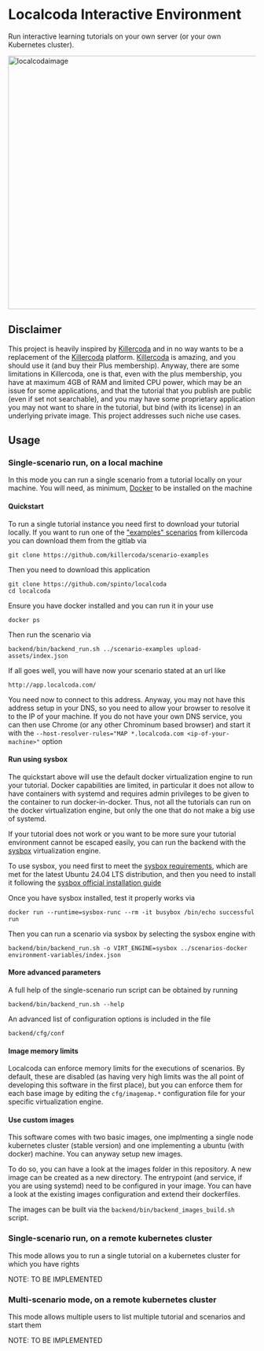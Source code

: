 # Localcoda Interactive Environment

Run interactive learning tutorials on your own server (or your own Kubernetes cluster).

<img width="970" height="515" alt="localcodaimage" src="https://github.com/user-attachments/assets/e67cdac2-5e05-40bc-b442-2494e0316356" />

## Disclaimer

This project is heavily inspired by [Killercoda](https://killercoda.com/) and in no way wants to be a replacement of the [Killercoda](https://killercoda.com/) platform. [Killercoda](https://killercoda.com/) is amazing, and you should use it (and buy their Plus membership). Anyway, there are some limitations in Killercoda, one is that, even with the plus membership, you have at maximum 4GB of RAM and limited CPU power, which may be an issue for some applications, and that the tutorial that you publish are public (even if set not searchable), and you may have some proprietary application you may not want to share in the tutorial, but bind (with its license) in an underlying private image. This project addresses such niche use cases.

## Usage

### Single-scenario run, on a local machine

In this mode you can run a single scenario from a tutorial locally on your machine. You will need, as minimum, [Docker](https://www.docker.com/) to be installed on the machine 

#### Quickstart

To run a single tutorial instance you need first to download your tutorial locally. If you want to run one of the ["examples" scenarios](https://github.com/killercoda/scenarios-docker) from killercoda you can download them from the gitlab via

```
git clone https://github.com/killercoda/scenario-examples
```

Then you need to download this application

```
git clone https://github.com/spinto/localcoda
cd localcoda
```

Ensure you have docker installed and you can run it in your use

```
docker ps
```

Then run the scenario via

```
backend/bin/backend_run.sh ../scenario-examples upload-assets/index.json
```

If all goes well, you will have now your scenario stated at an url like

```
http://app.localcoda.com/
```

You need now to connect to this address. Anyway, you may not have this address setup in your DNS, so you need to allow your browser to resolve it to the IP of your machine. If you do not have your own DNS service, you can then use Chrome (or any other Chrominum based browser) and start it with the `--host-resolver-rules="MAP *.localcoda.com <ip-of-your-machine>"` option

#### Run using sysbox

The quickstart above will use the default docker virtualization engine to run your tutorial. Docker capabilities are limited, in particular it does not allow to have containers with systemd and requires admin privileges to be given to the container to run docker-in-docker. Thus, not all the tutorials can run on the docker virtualization engine, but only the one that do not make a big use of systemd.

If your tutorial does not work or you want to be more sure your tutorial environment cannot be escaped easily, you can run the backend with the [sysbox](https://github.com/nestybox/sysbox) virtualization engine.

To use sysbox, you need first to meet the [sysbox requirements](https://github.com/nestybox/sysbox/blob/master/docs/distro-compat.md), which are met for the latest Ubuntu 24.04 LTS distribution, and then you need to install it following the [sysbox official installation guide](https://github.com/nestybox/sysbox/blob/master/docs/user-guide/install-package.md)

Once you have sysbox installed, test it properly works via

```
docker run --runtime=sysbox-runc --rm -it busybox /bin/echo successful run
```

Then you can run a scenario via sysbox by selecting the sysbox engine with

```
backend/bin/backend_run.sh -o VIRT_ENGINE=sysbox ../scenarios-docker environment-variables/index.json
```

#### More advanced parameters

A full help of the single-scenario run script can be obtained by running

```
backend/bin/backend_run.sh --help
```

An advanced list of configuration options is included in the file

```
backend/cfg/conf
```



#### Image memory limits

Localcoda can enforce memory limits for the executions of scenarios. By default, these are disabled (as having very high limits was the all point of developing this software in the first place), but you can enforce them for each base image by editing the `cfg/imagemap.*` configuration file for your specific virtualization engine.

#### Use custom images

This software comes with two basic images, one implmenting a single node kubernetes cluster (stable version) and one implementing a ubuntu (with docker) machine. You can anyway setup new images.

To do so, you can have a look at the images folder in this repository. A new image can be created as a new directory. The entrypoint (and service, if you are using systemd) need to be configured in your image. You can have a look at the existing images configuration and extend their dockerfiles.

The images can be built via the `backend/bin/backend_images_build.sh` script. 

### Single-scenario run, on a remote kubernetes cluster

This mode allows you to run a single tutorial on a kubernetes cluster for which you have rights

NOTE: TO BE IMPLEMENTED

### Multi-scenario mode, on a remote kubernetes cluster

This mode allows multiple users to list multiple tutorial and scenarios and start them

NOTE: TO BE IMPLEMENTED
